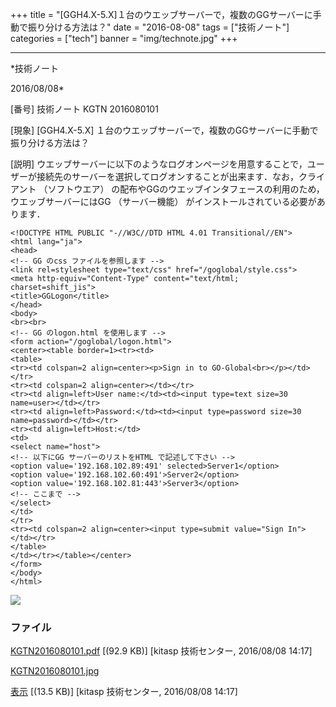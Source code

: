 ﻿+++
title = "[GGH4.X-5.X]１台のウエッブサーバーで，複数のGGサーバーに手動で振り分ける方法は？"
date = "2016-08-08"
tags = ["技術ノート"]
categories = ["tech"]
banner = "img/technote.jpg"
+++

-----------------------------------------------------------------------------------------------------------------------------

*技術ノート

2016/08/08*


[番号]
技術ノート KGTN 2016080101

[現象]
[GGH4.X-5.X]
１台のウエッブサーバーで，複数のGGサーバーに手動で振り分ける方法は？

[説明]
ウエッブサーバーに以下のようなログオンページを用意することで，ユーザーが接続先のサーバーを選択してログオンすることが出来ます．なお，クライアント
（ソフトウエア）
の配布やGGのウエッブインタフェースの利用のため，ウエッブサーバーにはGG
（サーバー機能） がインストールされている必要があります．

    <!DOCTYPE HTML PUBLIC "-//W3C//DTD HTML 4.01 Transitional//EN">
    <html lang="ja">
    <head>
    <!-- GG のcss ファイルを参照します -->
    <link rel=stylesheet type="text/css" href="/goglobal/style.css">
    <meta http-equiv="Content-Type" content="text/html; charset=shift_jis">
    <title>GGLogon</title>
    </head>
    <body>
    <br><br>
    <!-- GG のlogon.html を使用します -->
    <form action="/goglobal/logon.html">
    <center><table border=1><tr><td>
    <table>
    <tr><td colspan=2 align=center><p>Sign in to GO-Global<br></p></td></tr>
    <tr><td colspan=2 align=center></td></tr>
    <tr><td align=left>User name:</td><td><input type=text size=30 name=user></td></tr>
    <tr><td align=left>Password:</td><td><input type=password size=30
    name=password></td></tr>
    <tr><td align=left>Host:</td>
    <td>
    <select name="host">
    <!-- 以下にGG サーバーのリストをHTML で記述して下さい -->
    <option value='192.168.102.89:491' selected>Server1</option>
    <option value='192.168.102.60:491'>Server2</option>
    <option value='192.168.102.81:443'>Server3</option>
    <!-- ここまで -->
    </select>
    </td>
    </tr>
    <tr><td colspan=2 align=center><input type=submit value="Sign In"></td></tr>
    </table>
    </td></tr></table></center>
    </form>
    </body>
    </html>

![](http://techreport.kitasp.net/attachments/download/2898/KGTN2016080101.jpg)


### ファイル





[KGTN2016080101.pdf](http://techreport.kitasp.net/attachments/download/2897/KGTN2016080101.pdf)
 [(92.9 KB)] [kitasp 技術センター, 2016/08/08
14:17]

[KGTN2016080101.jpg](http://techreport.kitasp.net/attachments/download/2898/KGTN2016080101.jpg)

[表示](http://techreport.kitasp.net/attachments/2898/KGTN2016080101.jpg "表示")
 [(13.5 KB)] [kitasp 技術センター, 2016/08/08
14:17]
